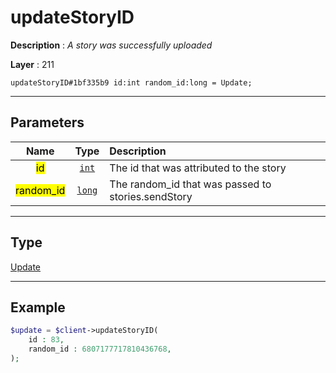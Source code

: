 # updateStoryID

**Description** : *A story was successfully uploaded*

**Layer** : 211

```tl
updateStoryID#1bf335b9 id:int random_id:long = Update;
```

---

## Parameters

| Name | Type | Description |
| :---: | :---: | :--- |
| <mark>id</mark> | [`int`](type/int) | The id that was attributed to the story |
| <mark>random_id</mark> | [`long`](type/long) | The random_id that was passed to stories.sendStory |

---

## Type

[Update](type/Update)

---

## Example

```php
$update = $client->updateStoryID(
	id : 83,
	random_id : 6807177717810436768,
);
```